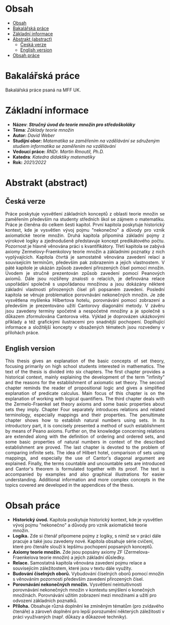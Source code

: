 # Obsah
- [Obsah](#obsah)
- [Bakalářská práce](#bakalářská-práce)
- [Základní informace](#základní-informace)
- [Abstrakt (abstract)](#abstrakt-abstract)
  - [Česká verze](#česká-verze)
  - [English version](#english-version)
- [Obsah práce](#obsah-práce)

# Bakalářská práce
Bakalářská práce psaná na MFF UK.

# Základní informace
- **Název**: ***Stručný úvod do teorie množin pro středoškoláky***
- **Téma**: *Základy teorie množin*
- **Autor:** *David Weber*
- **Studijní obor:** *Matematika se zaměřením na vzdělávání se sdruženým studiem informatika se zaměřením na vzdělávání*
- **Vedoucí práce:** *RNDr. Martin Rmoutil, Ph.D.*
- **Katedra**: *Katedra didaktiky matematiky*
- **Rok:** *2021/2022*

# Abstrakt (abstract)

## Česká verze
<div style="text-align: justify">Práce poskytuje vysvětlení základních konceptů z oblasti teorie množin se zaměřením především na studenty středních škol se zájmem o matematiku. Práce je členěna do celkem šesti kapitol. První kapitola poskytuje historický kontext, kde je vysvětlen vývoj pojmu "nekonečno" a důvody pro vznik axiomatické teorie množin. Druhá kapitola připomíná základní pojmy z výrokové logiky a zjednodušeně představuje koncept predikátového počtu. Pozornost je hlavně věnována práci s kvantifikátory. Třetí kapitola se zabývá axiomy Zermelovy-Fraenkolovy teorie množin a základními poznatky z nich vyplývajících. Kapitola čtvrtá je samostatně věnována zavedení relací a souvisejícím termínům, především pak zobrazením a jejich vlastnostem. V páté kapitole je ukázán způsob zavedení přirozených čísel pomocí množin. Úvodem je stručně prezentován způsob zavedení pomocí Peanových axiomů. Dále jsou rozšířeny znalosti o relacích, je definována relace uspořádání společně s uspořádanou množinou a jsou dokázány některé základní vlastnosti přirozených čísel při popsaném zavedení. Poslední kapitola se věnuje problematice porovnávání nekonečných množin. Je zde vysvětlena myšlenka Hilbertova hotelu, porovnávání pomocí zobrazení a především je prezentováno užití Cantorovy diagonální metody. V závěru jsou zavedeny termíny spočetné a nespočetné množiny a je společně s důkazem zformulována Cantorova věta. Výklad je doprovázen ukázkovými příklady a též grafickými ilustracemi pro snadnější pochopení. Doplňující informace a složitější koncepty v obsažených tématech jsou rozvedeny v přílohách práce.</div>

## English version
<div style="text-align: justify">This thesis gives an explanation of the basic concepts of set theory, focusing primarily on high school students interested in mathematics. The text of the thesis is divided into six chapters. The first chapter provides a historical context, mainly explaining the development of the term "infinity" and the reasons for the establishment of axiomatic set theory. The second chapter reminds the reader of propositional logic and gives a simplified explanation of predicate calculus. Main focus of this chapter is on the explanation of working with logical quantifiers. The third chapter deals with the Zermelo-Fraenkel set theory axioms and some basic properties about sets they imply. Chapter Four separately introduces relations and related terminology, especially mappings and their properties. The penultimate chapter shows how to establish natural numbers using sets. In its introductory part, it is concisely presented a method of such establishment by means of Peano axioms. Further on, the knowledge concerning relations are extended along with the definition of ordering and ordered sets, and some basic properties of natural numbers in context of the described establishment are proved. The last chapter is devoted to the problem of comparing infinite sets. The idea of Hilbert hotel, comparison of sets using mappings, and especially the use of Cantor's diagonal argument are explained. Finally, the terms countable and uncountable sets are introduced and Cantor's theorem is formulated together with its proof. The text is accompanied by examples and also graphical illustrations for easier understanding. Additional information and more complex concepts in the topics covered are developed in the appendices of the thesis.</div>

# Obsah práce
- **Historický úvod.** Kapitola poskytuje historický kontext, kde je vysvětlen vývoj pojmu "nekonečno" a důvody pro vznik axiomatické teorie množin.
- **Logika.** Zde si čtenář připomene pojmy z logiky, s nimiž se v práci dále pracuje a také jsou zavedeny nové. Kapitola obsahuje série cvičení, které pro čtenáře slouží k lepšímu pochopení popsaných konceptů.
- **Axiomy teorie množin.** Zde jsou popsány axiomy ZF (Zermelova-Fraenkelova teorie množin) a jejich základní důsledky.
- **Relace.** Samostatná kapitola věnována zavedení pojmu relace a souvisejícím záležitostem, které jsou v textu dále využity.
- **Budování číselných oborů.** Vybudování číselných oborů pomocí množin s věnováním pozornosti především zavedení přirozených čísel.
- **Porovnávání nekonečných množin.** Vysvětlení neintuitivnosti porovnávání nekonečných množin v kontextu smýšlení o konečných množinách. Porovnávání užitím zobrazení mezi množinami a užití pro odvození základních poznatků.
- **Příloha.** Obsahuje různá doplnění ke zmíněným tématům (pro zvídavého čtenáře) a zároveň doplnění pro lepší porozumění některých záležitostí v práci využívaných (např. důkazy a důkazové techniky).